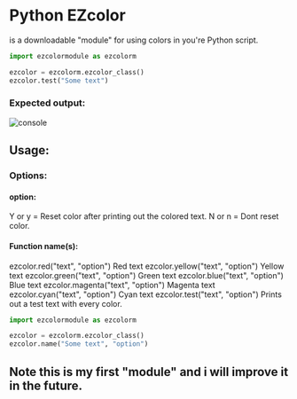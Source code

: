# Python EZcolor
is a downloadable "module" for using colors in you're Python script.

```python
import ezcolormodule as ezcolorm

ezcolor = ezcolorm.ezcolor_class()
ezcolor.test("Some text")

```
### Expected output:
<img src="https://i.ibb.co/NZp7sjr/console.png" alt="console" border="0">

## Usage:

### Options:
#### option:
Y or y = Reset color after printing out the colored text.
N or n = Dont reset color.
#### Function name(s):
ezcolor.red("text", "option")     Red text
ezcolor.yellow("text", "option")  Yellow text
ezcolor.green("text", "option")   Green text 
ezcolor.blue("text", "option")    Blue text
ezcolor.magenta("text", "option") Magenta text
ezcolor.cyan("text", "option")    Cyan text
ezcolor.test("text", "option")    Prints out a test text with every color.
```python
import ezcolormodule as ezcolorm

ezcolor = ezcolorm.ezcolor_class()
ezcolor.name("Some text", "option")

```

## Note this is my first "module" and i will improve it in the future.
